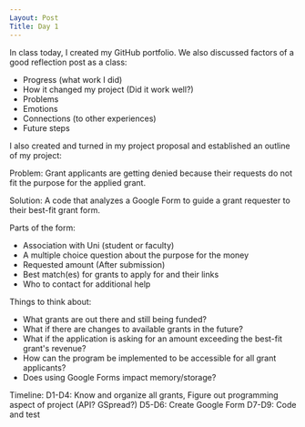 ```yaml
---
Layout: Post
Title: Day 1
---
```


In class today, I created my GitHub portfolio. We also discussed factors of a good reflection post as a class:
- Progress (what work I did)
- How it changed my project (Did it work well?)
- Problems
- Emotions
- Connections (to other experiences)
- Future steps



I also created and turned in my project proposal and established an outline of my project:

Problem:
Grant applicants are getting denied because their requests do not fit the purpose for the applied grant.

Solution:
A code that analyzes a Google Form to guide a grant requester to their best-fit grant form.

Parts of the form:
- Association with Uni (student or faculty)
- A multiple choice question about the purpose for the money
- Requested amount
(After submission)
- Best match(es) for grants to apply for and their links
- Who to contact for additional help

Things to think about:
- What grants are out there and still being funded?
- What if there are changes to available grants in the future?
- What if the application is asking for an amount exceeding the best-fit grant's revenue?
- How can the program be implemented to be accessible for all grant applicants?
- Does using Google Forms impact memory/storage?

Timeline:
D1-D4: Know and organize all grants, Figure out programming aspect of project (API? GSpread?)
D5-D6: Create Google Form
D7-D9: Code and test
